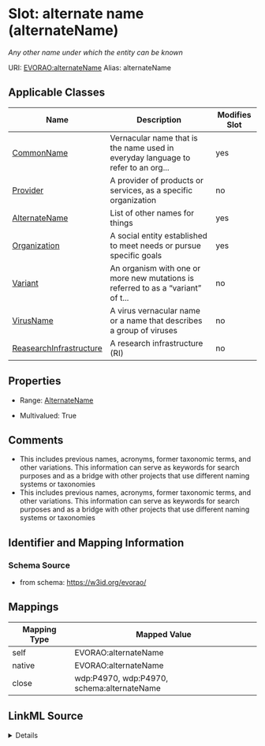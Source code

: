 

# Slot: alternate name (alternateName) 


_Any other name under which the entity can be known_





URI: [EVORAO:alternateName](https://w3id.org/evorao/alternateName)
Alias: alternateName

<!-- no inheritance hierarchy -->





## Applicable Classes

| Name | Description | Modifies Slot |
| --- | --- | --- |
| [CommonName](CommonName.md) | Vernacular name that is the name used in everyday language to refer to an org... |  yes  |
| [Provider](Provider.md) | A provider of products or services, as a specific organization |  no  |
| [AlternateName](AlternateName.md) | List of other names for things |  yes  |
| [Organization](Organization.md) | A social entity established to meet needs or pursue specific goals |  yes  |
| [Variant](Variant.md) | An organism with one or more new mutations is referred to as a “variant” of t... |  no  |
| [VirusName](VirusName.md) | A virus vernacular name or a name that describes a group of viruses |  no  |
| [ReasearchInfrastructure](ReasearchInfrastructure.md) | A research infrastructure (RI) |  no  |







## Properties

* Range: [AlternateName](AlternateName.md)

* Multivalued: True





## Comments

* This includes previous names, acronyms, former taxonomic terms, and other variations. This information can serve as keywords for search purposes and as a bridge with other projects that use different naming systems or taxonomies
* This includes previous names, acronyms, former taxonomic terms, and other variations. This information can serve as keywords for search purposes and as a bridge with other projects that use different naming systems or taxonomies

## Identifier and Mapping Information







### Schema Source


* from schema: https://w3id.org/evorao/




## Mappings

| Mapping Type | Mapped Value |
| ---  | ---  |
| self | EVORAO:alternateName |
| native | EVORAO:alternateName |
| close | wdp:P4970, wdp:P4970, schema:alternateName |




## LinkML Source

<details>
```yaml
name: alternateName
description: Any other name under which the entity can be known
title: alternate name
comments:
- This includes previous names, acronyms, former taxonomic terms, and other variations.
  This information can serve as keywords for search purposes and as a bridge with
  other projects that use different naming systems or taxonomies
- This includes previous names, acronyms, former taxonomic terms, and other variations.
  This information can serve as keywords for search purposes and as a bridge with
  other projects that use different naming systems or taxonomies
from_schema: https://w3id.org/evorao/
close_mappings:
- wdp:P4970
- wdp:P4970
- schema:alternateName
rank: 1000
alias: alternateName
domain_of:
- CommonName
- AlternateName
- Organization
range: AlternateName
required: false
multivalued: true

```
</details>